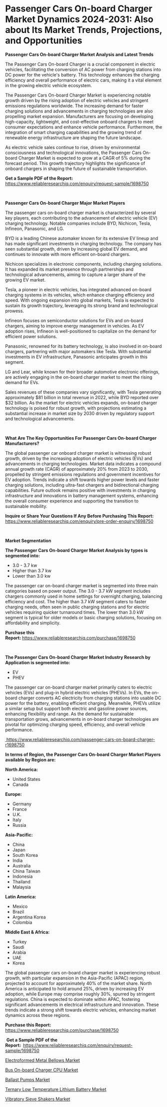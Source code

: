 <p><h1>Passenger Cars On-board Charger Market Dynamics 2024-2031: Also about Its Market Trends, Projections, and Opportunities</h1></p><p><strong>Passenger Cars On-board Charger Market Analysis and Latest Trends</strong></p>
<p><p>The Passenger Cars On-board Charger is a crucial component in electric vehicles, facilitating the conversion of AC power from charging stations into DC power for the vehicle's battery. This technology enhances the charging efficiency and overall performance of electric cars, making it a vital element in the growing electric vehicle ecosystem.</p><p>The Passenger Cars On-board Charger Market is experiencing notable growth driven by the rising adoption of electric vehicles and stringent emissions regulations worldwide. The increasing demand for faster charging solutions and advancements in charging technologies are also propelling market expansion. Manufacturers are focusing on developing high-capacity, lightweight, and cost-effective onboard chargers to meet consumer expectations and enhance vehicle performance. Furthermore, the integration of smart charging capabilities and the growing trend of renewable energy infrastructure are shaping the future landscape.</p><p>As electric vehicle sales continue to rise, driven by environmental consciousness and technological innovations, the Passenger Cars On-board Charger Market is expected to grow at a CAGR of 5% during the forecast period. This growth trajectory highlights the significance of onboard chargers in shaping the future of sustainable transportation.</p></p>
<p><strong>Get a Sample PDF of the Report:&nbsp;</strong> <a href="https://www.reliableresearchiq.com/enquiry/request-sample/1698750?utm_campaign=1257&utm_medium=2&utm_source=Github&utm_content=ia&utm_term=20102024&utm_id=passenger-cars-on-board-charger">https://www.reliableresearchiq.com/enquiry/request-sample/1698750</a></p>
<p>&nbsp;</p>
<p><strong>Passenger Cars On-board Charger Major Market Players</strong></p>
<p><p>The passenger cars on-board charger market is characterized by several key players, each contributing to the advancement of electric vehicle (EV) charging technology. Notable companies include BYD, Nichicon, Tesla, Infineon, Panasonic, and LG.</p><p>BYD is a leading Chinese automaker known for its extensive EV lineup and has made significant investments in charging technology. The company has seen substantial growth, driven by increasing global EV demand, and continues to innovate with more efficient on-board chargers.</p><p>Nichicon specializes in electronic components, including charging solutions. It has expanded its market presence through partnerships and technological advancements, aiming to capture a larger share of the growing EV market.</p><p>Tesla, a pioneer in electric vehicles, has integrated advanced on-board charging systems in its vehicles, which enhance charging efficiency and speed. With ongoing expansion into global markets, Tesla is expected to sustain its growth trajectory, leveraging its strong brand and technological prowess.</p><p>Infineon focuses on semiconductor solutions for EVs and on-board chargers, aiming to improve energy management in vehicles. As EV adoption rises, Infineon is well-positioned to capitalize on the demand for efficient power solutions.</p><p>Panasonic, renowned for its battery technology, is also involved in on-board chargers, partnering with major automakers like Tesla. With substantial investments in EV infrastructure, Panasonic anticipates growth in this segment.</p><p>LG and Lear, while known for their broader automotive electronic offerings, are actively engaging in the on-board charger market to meet the rising demand for EVs.</p><p>Sales revenues of these companies vary significantly, with Tesla generating approximately $81 billion in total revenue in 2022, while BYD reported over $32 billion. As the market for electric vehicles expands, on-board charger technology is poised for robust growth, with projections estimating a substantial increase in market size by 2030 driven by regulatory support and technological advancements.</p></p>
<p>&nbsp;</p>
<p><strong>What Are The Key Opportunities For Passenger Cars On-board Charger Manufacturers?</strong></p>
<p><p>The global passenger car onboard charger market is witnessing robust growth, driven by the increasing adoption of electric vehicles (EVs) and advancements in charging technologies. Market data indicates a compound annual growth rate (CAGR) of approximately 20% from 2023 to 2030, propelled by stringent emissions regulations and government incentives for EV adoption. Trends indicate a shift towards higher power levels and faster charging solutions, including ultra-fast chargers and bidirectional charging capabilities. Future outlook remains positive with investments in charging infrastructure and innovations in battery management systems, enhancing the overall consumer experience and supporting the transition to sustainable mobility.</p></p>
<p><strong>Inquire or Share Your Questions If Any Before Purchasing This Report:</strong> <a href="https://www.reliableresearchiq.com/enquiry/pre-order-enquiry/1698750?utm_campaign=1257&utm_medium=2&utm_source=Github&utm_content=ia&utm_term=20102024&utm_id=passenger-cars-on-board-charger">https://www.reliableresearchiq.com/enquiry/pre-order-enquiry/1698750</a></p>
<p>&nbsp;</p>
<p><strong>Market Segmentation</strong></p>
<p><strong>The Passenger Cars On-board Charger Market Analysis by types is segmented into:</strong></p>
<p><ul><li>3.0 - 3.7 kw</li><li>Higher than 3.7 kw</li><li>Lower than 3.0 kw</li></ul></p>
<p><p>The passenger car on-board charger market is segmented into three main categories based on power output. The 3.0 - 3.7 kW segment includes chargers commonly used in home settings for overnight charging, balancing efficiency and cost. The higher than 3.7 kW segment caters to faster charging needs, often seen in public charging stations and for electric vehicles requiring quicker turnaround times. The lower than 3.0 kW segment is typical for older models or basic charging solutions, focusing on affordability and simplicity.</p></p>
<p><strong>Purchase this Report:&nbsp;</strong><a href="https://www.reliableresearchiq.com/purchase/1698750?utm_campaign=1257&utm_medium=2&utm_source=Github&utm_content=ia&utm_term=20102024&utm_id=passenger-cars-on-board-charger">https://www.reliableresearchiq.com/purchase/1698750</a></p>
<p>&nbsp;</p>
<p><strong>The Passenger Cars On-board Charger Market Industry Research by Application is segmented into:</strong></p>
<p><ul><li>EV</li><li>PHEV</li></ul></p>
<p><p>The passenger car on-board charger market primarily caters to electric vehicles (EVs) and plug-in hybrid electric vehicles (PHEVs). In EVs, the on-board charger converts AC electricity from charging stations into usable DC power for the battery, enabling efficient charging. Meanwhile, PHEVs utilize a similar setup but support both electric and gasoline power sources, enhancing flexibility and range. As the demand for sustainable transportation grows, advancements in on-board charger technologies are pivotal for optimizing charging speed, efficiency, and overall vehicle performance.</p></p>
<p><a href="https://www.reliableresearchiq.com/passenger-cars-on-board-charger-r1698750?utm_campaign=1257&utm_medium=2&utm_source=Github&utm_content=ia&utm_term=20102024&utm_id=passenger-cars-on-board-charger">&nbsp;https://www.reliableresearchiq.com/passenger-cars-on-board-charger-r1698750</a></p>
<p><strong>In terms of Region, the Passenger Cars On-board Charger Market Players available by Region are:</strong></p>
<p>
    <p> <strong> North America: </strong>
        <ul>
            <li>United States</li>
            <li>Canada</li>
        </ul>
        </p> 
    <p> <strong> Europe: </strong>
        <ul>
            <li>Germany</li>
            <li>France</li>
            <li>U.K.</li>
            <li>Italy</li>
            <li>Russia</li>
        </ul>
        </p> 
    <p> <strong> Asia-Pacific: </strong>
        <ul>
            <li>China</li>
            <li>Japan</li>
            <li>South Korea</li>
            <li>India</li>
            <li>Australia</li>
            <li>China Taiwan</li>
            <li>Indonesia</li>
            <li>Thailand</li>
            <li>Malaysia</li>
        </ul>
        </p> 
    <p> <strong> Latin America: </strong>
        <ul>
            <li>Mexico</li>
            <li>Brazil</li>
            <li>Argentina Korea</li>
            <li>Colombia</li>
        </ul>
        </p> 
    <p> <strong> Middle East & Africa: </strong>
        <ul>
            <li>Turkey</li>
            <li>Saudi</li>
            <li>Arabia</li>
            <li>UAE</li>
            <li>Korea</li>
        </ul>
    </p>
    </p>
<p><p>The global passenger cars on-board charger market is experiencing robust growth, with particular expansion in the Asia-Pacific (APAC) region, projected to account for approximately 40% of the market share. North America is anticipated to hold around 25%, driven by increasing EV adoption, while Europe may comprise roughly 30%, spurred by stringent regulations. China is expected to dominate within APAC, fostering significant advancements in electrical infrastructure and innovation. These trends indicate a strong shift towards electric vehicles, enhancing market dynamics across these regions.</p></p>
<p><strong>Purchase this Report: </strong><a href="https://www.reliableresearchiq.com/purchase/1698750?utm_campaign=1257&utm_medium=2&utm_source=Github&utm_content=ia&utm_term=20102024&utm_id=passenger-cars-on-board-charger">https://www.reliableresearchiq.com/purchase/1698750</a></p>
<p>&nbsp;<strong>Get a Sample PDF of the Report:&nbsp;&nbsp;</strong><a href="https://www.reliableresearchiq.com/enquiry/request-sample/1698750?utm_campaign=1257&utm_medium=2&utm_source=Github&utm_content=ia&utm_term=20102024&utm_id=passenger-cars-on-board-charger">https://www.reliableresearchiq.com/enquiry/request-sample/1698750</a></p>
<p><strong></strong></p>
<p><p><a href="https://issuu.com/reportprime-2/docs/electroformed-metal-bellows-market-_3422ed09294372?utm_campaign=1257&utm_medium=2&utm_source=Github&utm_content=ia&utm_term=20102024&utm_id=passenger-cars-on-board-charger">Electroformed Metal Bellows Market</a></p><p><a href="https://github.com/sogusofer/Market-Research-Report-List-1/blob/main/bus-on-board-charger-cpu-market.md?utm_campaign=1257&utm_medium=2&utm_source=Github&utm_content=ia&utm_term=20102024&utm_id=passenger-cars-on-board-charger">Bus On-board Charger CPU Market</a></p><p><a href="https://www.linkedin.com/pulse/ballast-pumps-market-evolution-future-outlook-forecasting-industry-veqke?utm_campaign=1257&utm_medium=2&utm_source=Github&utm_content=ia&utm_term=20102024&utm_id=passenger-cars-on-board-charger">Ballast Pumps Market</a></p><p><a href="https://github.com/gabrielleq8bung/Market-Research-Report-List-1/blob/main/ternary-low-temperature-lithium-battery-market.md?utm_campaign=1257&utm_medium=2&utm_source=Github&utm_content=ia&utm_term=20102024&utm_id=passenger-cars-on-board-charger">Ternary Low Temperature Lithium Battery Market</a></p><p><a href="https://issuu.com/reportprime-2/docs/vibratory-sieve-shakers-market-size_a747c4728a1464?utm_campaign=1257&utm_medium=2&utm_source=Github&utm_content=ia&utm_term=20102024&utm_id=passenger-cars-on-board-charger">Vibratory Sieve Shakers Market</a></p></p>